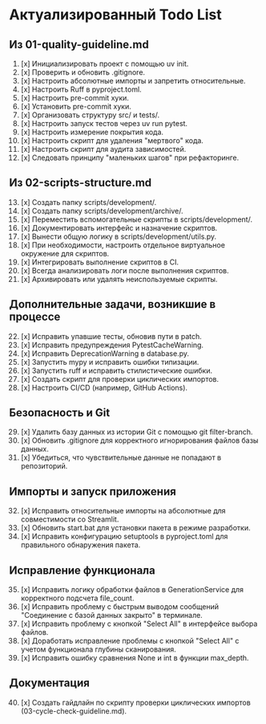 # Актуализированный Todo List

## Из 01-quality-guideline.md
1.  [x] Инициализировать проект с помощью uv init.
2.  [x] Проверить и обновить .gitignore.
3.  [x] Настроить абсолютные импорты и запретить относительные.
4.  [x] Настроить Ruff в pyproject.toml.
5.  [x] Настроить pre-commit хуки.
6.  [x] Установить pre-commit хуки.
7.  [x] Организовать структуру src/ и tests/.
8.  [x] Настроить запуск тестов через uv run pytest.
9.  [x] Настроить измерение покрытия кода.
10. [x] Настроить скрипт для удаления "мертвого" кода.
11. [x] Настроить скрипт для аудита зависимостей.
12. [x] Следовать принципу "маленьких шагов" при рефакторинге.

## Из 02-scripts-structure.md
13. [x] Создать папку scripts/development/.
14. [x] Создать папку scripts/development/archive/.
15. [x] Переместить вспомогательные скрипты в scripts/development/.
16. [x] Документировать интерфейс и назначение скриптов.
17. [x] Вынести общую логику в scripts/development/utils.py.
18. [x] При необходимости, настроить отдельное виртуальное окружение для скриптов.
19. [x] Интегрировать выполнение скриптов в CI.
20. [x] Всегда анализировать логи после выполнения скриптов.
21. [x] Архивировать или удалять неиспользуемые скрипты.

## Дополнительные задачи, возникшие в процессе
22. [x] Исправить упавшие тесты, обновив пути в patch.
23. [x] Исправить предупреждения PytestCacheWarning.
24. [x] Исправить DeprecationWarning в database.py.
25. [x] Запустить mypy и исправить ошибки типизации.
26. [x] Запустить ruff и исправить стилистические ошибки.
27. [x] Создать скрипт для проверки циклических импортов.
28. [x] Настроить CI/CD (например, GitHub Actions).

## Безопасность и Git
29. [x] Удалить базу данных из истории Git с помощью git filter-branch.
30. [x] Обновить .gitignore для корректного игнорирования файлов базы данных.
31. [x] Убедиться, что чувствительные данные не попадают в репозиторий.

## Импорты и запуск приложения
32. [x] Исправить относительные импорты на абсолютные для совместимости со Streamlit.
33. [x] Обновить start.bat для установки пакета в режиме разработки.
34. [x] Исправить конфигурацию setuptools в pyproject.toml для правильного обнаружения пакета.

## Исправление функционала
35. [x] Исправить логику обработки файлов в GenerationService для корректного подсчета file_count.
36. [x] Исправить проблему с быстрым выводом сообщений "Соединение с базой данных закрыто" в терминале.
37. [x] Исправить проблему с кнопкой "Select All" в интерфейсе выбора файлов.
38. [x] Доработать исправление проблемы с кнопкой "Select All" с учетом функционала глубины сканирования.
39. [x] Исправить ошибку сравнения None и int в функции max_depth.

## Документация
40. [x] Создать гайдлайн по скрипту проверки циклических импортов (03-cycle-check-guideline.md).